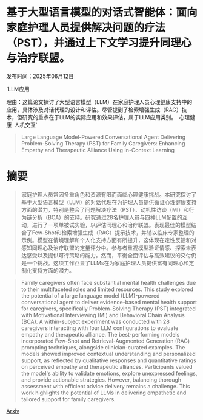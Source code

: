 # 基于大型语言模型的对话式智能体：面向家庭护理人员提供解决问题的疗法（PST），并通过上下文学习提升同理心与治疗联盟。

发布时间：2025年06月12日

`LLM应用

理由：这篇论文探讨了大型语言模型（LLM）在家庭护理人员心理健康支持中的应用，具体涉及对话代理的设计和评估。尽管提到了检索增强生成（RAG）技术，但研究的重点在于LLM的实际应用和效果评估，属于LLM应用类别。` `心理健康` `人机交互`

> Large Language Model-Powered Conversational Agent Delivering Problem-Solving Therapy (PST) for Family Caregivers: Enhancing Empathy and Therapeutic Alliance Using In-Context Learning

# 摘要

> 家庭护理人员常因多重角色和资源有限而面临心理健康挑战。本研究探讨了基于大型语言模型（LLM）的对话代理在为护理人员提供循证心理健康支持方面的潜力，特别是整合了问题解决疗法（PST）、动机性访谈（MI）和行为链分析（BCA）的支持。研究通过28名护理人员与四种LLM配置的互动，进行了一项单被试实验，以评估同理心和治疗联盟。表现最佳的模型结合了Few-Shot和检索增强生成（RAG）提示技术，并辅以临床专家整理的示例。模型在情境理解和个人化支持方面有所提升，这体现在定性反馈和对感知同理心及治疗联盟的定量评分中。参与者重视模型验证情感、探索未表达感受以及提供可行策略的能力。然而，平衡全面评估与高效建议的交付仍是一个挑战。这项工作凸显了LLMs在为家庭护理人员提供富有同理心和定制化支持方面的潜力。


> Family caregivers often face substantial mental health challenges due to their multifaceted roles and limited resources. This study explored the potential of a large language model (LLM)-powered conversational agent to deliver evidence-based mental health support for caregivers, specifically Problem-Solving Therapy (PST) integrated with Motivational Interviewing (MI) and Behavioral Chain Analysis (BCA). A within-subject experiment was conducted with 28 caregivers interacting with four LLM configurations to evaluate empathy and therapeutic alliance. The best-performing models incorporated Few-Shot and Retrieval-Augmented Generation (RAG) prompting techniques, alongside clinician-curated examples. The models showed improved contextual understanding and personalized support, as reflected by qualitative responses and quantitative ratings on perceived empathy and therapeutic alliances. Participants valued the model's ability to validate emotions, explore unexpressed feelings, and provide actionable strategies. However, balancing thorough assessment with efficient advice delivery remains a challenge. This work highlights the potential of LLMs in delivering empathetic and tailored support for family caregivers.

[Arxiv](https://arxiv.org/abs/2506.11376)